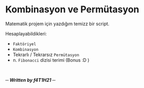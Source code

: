 # Kombinasyon ve Permütasyon

Matematik projem için yazdığım temizz bir script.

Hesaplayabildikleri:
- `Faktöriyel`
- `Kombinasyon`
- Tekrarlı / Tekrarsız `Permütasyon`
- n. `Fibonacci` dizisi terimi (Bonus :D )

<br>

___─ Written by f4T1H21 ─___
